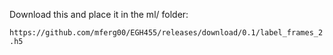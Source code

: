 Download this and place it in the ml/ folder:

`https://github.com/mferg00/EGH455/releases/download/0.1/label_frames_2.h5`